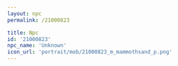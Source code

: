 ```yaml
---
layout: npc
permalink: /21000823

title: Npc
id: '21000823'
npc_name: 'Unknown'
icon_url: 'portrait/mob/21000823_m_mammothsand_p.png'
---
```

